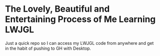 # The Lovely, Beautiful and Entertaining Process of Me Learning LWJGL
Just a quick repo so I can access my LWJGL code from anywhere and get in the habit of pushing to GH with Desktop.
